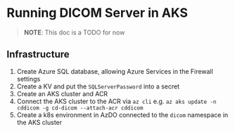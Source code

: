 # Running DICOM Server in AKS

> **NOTE**: This doc is a TODO for now

## Infrastructure
1. Create Azure SQL database, allowing Azure Services in the Firewall settings
1. Create a KV and put the `SQLServerPassword` into a secret
1. Create an AKS cluster and ACR
1. Connect the AKS cluster to the ACR via `az cli` e.g. `az aks update -n cddicom -g cd-dicom --attach-acr cddicom`
1. Create a k8s environment in AzDO connected to the `dicom` namespace in the AKS cluster